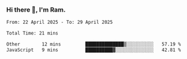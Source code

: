 ### Hi there 👋, I'm Ram.

<!--START_SECTION:waka-->

```txt
From: 22 April 2025 - To: 29 April 2025

Total Time: 21 mins

Other        12 mins         ██████████████▒░░░░░░░░░░   57.19 %
JavaScript   9 mins          ██████████▓░░░░░░░░░░░░░░   42.81 %
```

<!--END_SECTION:waka-->

